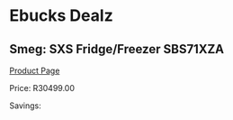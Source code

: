 
# Ebucks Dealz
## Smeg: SXS Fridge/Freezer SBS71XZA
[Product Page](https://www.ebucks.com/web/shop/productSelected.do?prodId=1183688554&catId=704986856)

Price: R30499.00

Savings: 


	